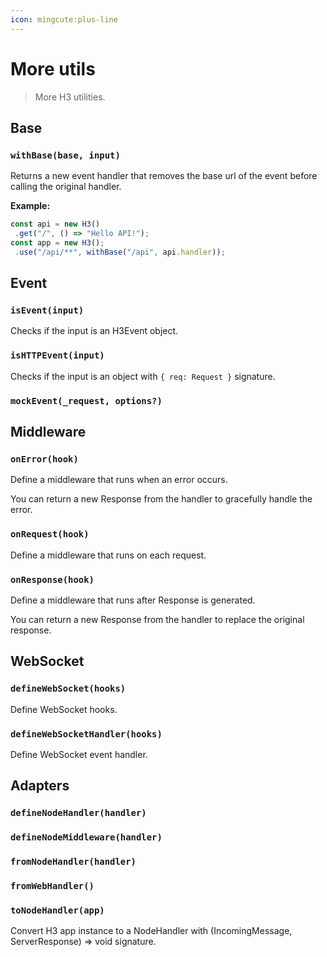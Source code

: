 ```yaml
---
icon: mingcute:plus-line
---
```


# More utils

> More H3 utilities.

## Base

<!-- automd:jsdocs src="../../src/utils/base.ts" -->

### `withBase(base, input)`

Returns a new event handler that removes the base url of the event before calling the original handler.

**Example:**

```ts
const api = new H3()
 .get("/", () => "Hello API!");
const app = new H3();
 .use("/api/**", withBase("/api", api.handler));
```

<!-- /automd -->

## Event

<!-- automd:jsdocs src="../../src/utils/event.ts" -->

### `isEvent(input)`

Checks if the input is an H3Event object.

### `isHTTPEvent(input)`

Checks if the input is an object with `{ req: Request }` signature.

### `mockEvent(_request, options?)`

<!-- /automd -->

## Middleware

<!-- automd:jsdocs src="../../src/utils/middleware.ts" -->

### `onError(hook)`

Define a middleware that runs when an error occurs.

You can return a new Response from the handler to gracefully handle the error.

### `onRequest(hook)`

Define a middleware that runs on each request.

### `onResponse(hook)`

Define a middleware that runs after Response is generated.

You can return a new Response from the handler to replace the original response.

<!-- /automd -->

## WebSocket

<!-- automd:jsdocs src="../../src/utils/ws.ts" -->

### `defineWebSocket(hooks)`

Define WebSocket hooks.

### `defineWebSocketHandler(hooks)`

Define WebSocket event handler.

<!-- /automd -->

## Adapters

<!-- automd:jsdocs src="../../src/adapters.ts" -->

### `defineNodeHandler(handler)`

### `defineNodeMiddleware(handler)`

### `fromNodeHandler(handler)`

### `fromWebHandler()`

### `toNodeHandler(app)`

Convert H3 app instance to a NodeHandler with (IncomingMessage, ServerResponse) => void signature.

<!-- /automd -->
